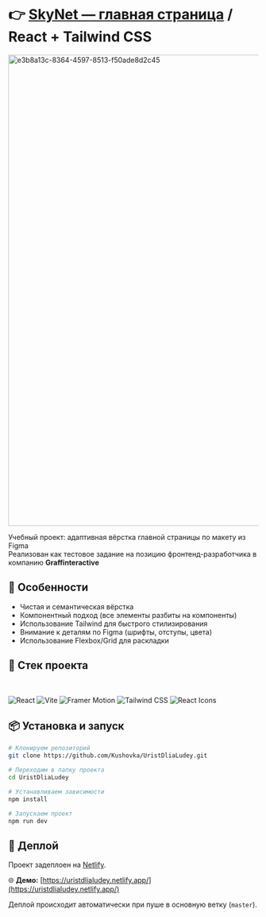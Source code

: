 # 👉 [SkyNet — главная страница](https://uristdlialudey.netlify.app/) / React + Tailwind CSS

<img width="1865" height="948" alt="e3b8a13c-8364-4597-8513-f50ade8d2c45" src="https://github.com/user-attachments/assets/5f5bdce5-bb7f-43b7-9110-20557dde6c7c" />


Учебный проект: адаптивная вёрстка главной страницы по макету из Figma
<br/>
Реализован как тестовое задание на позицию фронтенд-разработчика в компанию **Graffinteractive**

## 📌 Особенности

- Чистая и семантическая вёрстка
- Компонентный подход (все элементы разбиты на компоненты)
- Использование Tailwind для быстрого стилизирования
- Внимание к деталям по Figma (шрифты, отступы, цвета)
- Использование Flexbox/Grid для раскладки

## 🚀 Стек проекта
 <br/>
 
![React](https://img.shields.io/badge/React-61DAFB?style=for-the-badge&logo=react&logoColor=black)
![Vite](https://img.shields.io/badge/Vite-646CFF?style=for-the-badge&logo=vite&logoColor=white)
![Framer Motion](https://img.shields.io/badge/Framer_Motion-0055FF?style=for-the-badge&logo=framer&logoColor=white)
![Tailwind CSS](https://img.shields.io/badge/Tailwind_CSS-06B6D4?style=for-the-badge&logo=tailwind-css&logoColor=white)
![React Icons](https://img.shields.io/badge/React_Icons-61DAFB?style=for-the-badge&logo=react&logoColor=white)
<br/>


## 📦 Установка и запуск

```bash
# Клонируем репозиторий
git clone https://github.com/Kushovka/UristDliaLudey.git

# Переходим в папку проекта
cd UristDliaLudey

# Устанавливаем зависимости
npm install

# Запускаем проект
npm run dev
```

## 🚀 Деплой

Проект задеплоен на [Netlify](https://www.netlify.com/).  

🌐 **Демо:** [https://uristdlialudey.netlify.app/](https://uristdlialudey.netlify.app/)
<br/>

Деплой происходит автоматически при пуше в основную ветку (`master`).



